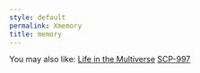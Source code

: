 ```yaml
---
style: default
permalink: Xmemory
title: memory
---
```

You may also like:
[Life in the Multiverse](http://scp-wiki.net/life-in-the-multiverse)
[SCP-997](http://scp-wiki.net/scp-997)
